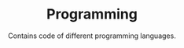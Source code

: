 <h1 align="center">Programming</h1>
<p align="center">Contains code of different programming languages.</p>

